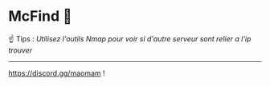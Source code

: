 # McFind 🔎

☝️ Tips : _Utilisez l'outils Nmap pour voir si d'autre serveur sont relier a l'ip trouver_

*******


https://discord.gg/maomam !
